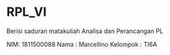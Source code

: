 # RPL_VI
Berisi saduran matakuliah Analisa dan Perancangan PL

NIM: 1811500088
Nama : Marcellino
Kelompok : TI6A
